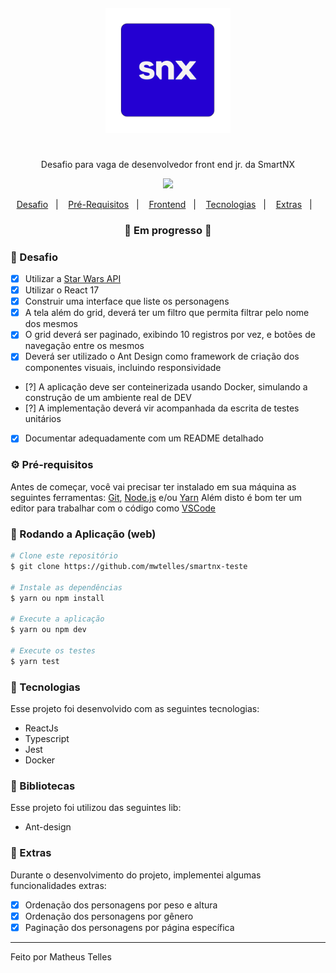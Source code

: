 <h4 align="center">
  <img src="https://github.com/mwtelles/smartnx-teste/blob/main/public/logo%20smart-redonda.png" alt="logo" height="200px"/>
</h4>

<h1 align="center">
    
</h1>

<p align="center">Desafio para vaga de desenvolvedor front end jr. da SmartNX</p>

<p align="center">
  <img src="https://img.shields.io/static/v1?label=React&message=17.0.2&color=00BBCC&logo=html" />
</p>

<p align="center">
  <a href="#-desafio">Desafio</a>&nbsp;&nbsp;&nbsp;|&nbsp;&nbsp;&nbsp;
  <a href="#-pré-requisitos">Pré-Requisitos</a>&nbsp;&nbsp;&nbsp;|&nbsp;&nbsp;&nbsp;
  <a href="#-rodando-a-aplicação-web">Frontend</a>&nbsp;&nbsp;&nbsp;|&nbsp;&nbsp;&nbsp;
  <a href="#-tecnologias">Tecnologias</a>&nbsp;&nbsp;&nbsp;|&nbsp;&nbsp;&nbsp;
  <a href="#-extras">Extras</a>&nbsp;&nbsp;&nbsp;|&nbsp;&nbsp;&nbsp;
</p>

<h3 align="center"> 
🚧  Em progresso  🚧
</h3>

### 🚩 Desafio 

- [x] Utilizar a <a href="https://swapi.dev/" target="_blank">Star Wars API</a>
- [x] Utilizar o React 17
- [x] Construir uma interface que liste os personagens
- [x] A tela além do grid, deverá ter um filtro que permita filtrar pelo nome dos mesmos
- [x] O grid deverá ser paginado, exibindo 10 registros por vez, e botões de navegação
entre os mesmos
- [x] Deverá ser utilizado o Ant Design como framework de criação dos componentes
visuais, incluindo responsividade
- [?] A aplicação deve ser conteinerizada usando Docker, simulando a construção de
um ambiente real de DEV
- [?] A implementação deverá vir acompanhada da escrita de testes unitários
- [x] Documentar adequadamente com um README detalhado

### ⚙ Pré-requisitos

Antes de começar, você vai precisar ter instalado em sua máquina as seguintes ferramentas:
[Git](https://git-scm.com), [Node.js](https://nodejs.org/en/) e/ou [Yarn](https://https://yarnpkg.com/) 
Além disto é bom ter um editor para trabalhar com o código como [VSCode](https://code.visualstudio.com/)

### 🎲 Rodando a Aplicação (web)

```bash
# Clone este repositório
$ git clone https://github.com/mwtelles/smartnx-teste

# Instale as dependências
$ yarn ou npm install

# Execute a aplicação
$ yarn ou npm dev

# Execute os testes
$ yarn test
```

### 🚀 Tecnologias

Esse projeto foi desenvolvido com as seguintes tecnologias:

- ReactJs
- Typescript
- Jest
- Docker

### 📕 Bibliotecas

Esse projeto foi utilizou das seguintes lib:

- Ant-design


### 🎁 Extras

Durante o desenvolvimento do projeto, implementei algumas funcionalidades extras:

- [x] Ordenação dos personagens por peso e altura
- [x] Ordenação dos personagens por gênero
- [x] Paginação dos personagens por página específica

<hr/>

Feito por Matheus Telles
